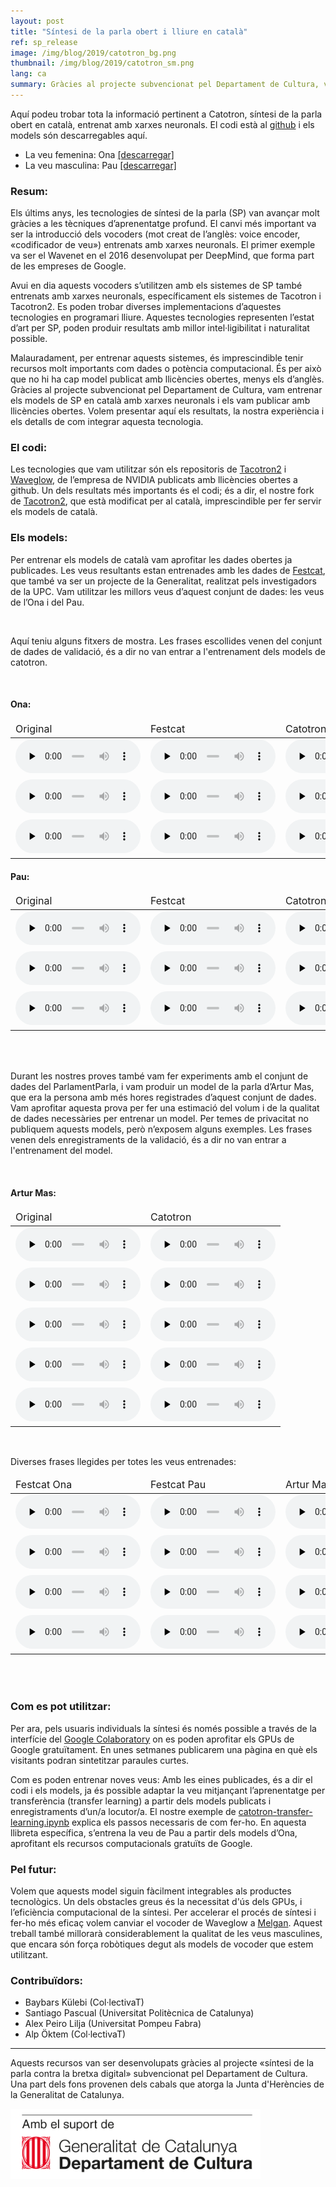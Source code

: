 ```yaml
---
layout: post
title: "Síntesi de la parla obert i lliure en català"
ref: sp_release
image: /img/blog/2019/catotron_bg.png
thumbnail: /img/blog/2019/catotron_sm.png
lang: ca
summary: Gràcies al projecte subvencionat pel Departament de Cultura, vam entrenar els models de síntesi de la parla en català amb xarxes neuronals i els vam publicar amb llicències obertes. Volem presentar aquí els resultats, la nostra experiència i els detalls de com integrar aquesta tecnologia.
---
```


Aquí podeu trobar tota la informació pertinent a Catotron, síntesi de la parla
obert en català, entrenat amb xarxes neuronals. El codi està al [github][catotron] i els
models són descarregables aquí.

* La veu femenina: Ona [[descarregar]][ona]
* La veu masculina: Pau [[descarregar]][pau]

### Resum:

Els últims anys, les tecnologies de síntesi de la parla (SP) van avançar molt
gràcies a les tècniques d’aprenentatge profund. El canvi més important va ser
la introducció dels vocoders (mot creat de l’anglès: voice encoder,
«codificador de veu») entrenats amb xarxes neuronals. El primer exemple va ser
el Wavenet en el 2016 desenvolupat per DeepMind, que forma part de les empreses
de Google.

Avui en dia aquests vocoders s’utilitzen amb els sistemes de SP també entrenats
amb xarxes neuronals, específicament els sistemes de Tacotron i Tacotron2. Es
poden trobar diverses implementacions d’aquestes tecnologies en programari
lliure. Aquestes tecnologies representen l’estat d’art per SP, poden produir
resultats amb millor intel·ligibilitat i naturalitat possible.

Malauradament, per entrenar aquests sistemes, és imprescindible tenir recursos
molt importants com dades o potència computacional. És per això que no hi ha
cap model publicat amb llicències obertes, menys els d’anglès.  Gràcies al
projecte subvencionat pel Departament de Cultura, vam entrenar els models de
SP en català amb xarxes neuronals i els vam publicar amb llicències obertes.
Volem presentar aquí els resultats, la nostra experiència i els detalls de com
integrar aquesta tecnologia. 

### El codi:

Les tecnologies que vam utilitzar són els repositoris de [Tacotron2][nvidia]
i [Waveglow][waveglow], de l’empresa de NVIDIA publicats amb llicències obertes a github. Un dels
resultats més importants és el codi; és a dir, el nostre fork de [Tacotron2][catotron], que
està modificat per al català, imprescindible per fer servir els models de
català.

### Els models:

Per entrenar els models de català vam aprofitar les dades obertes ja
publicades. Les veus resultants estan entrenades amb les dades de [Festcat][festcat], que
també va ser un projecte de la Generalitat, realitzat pels investigadors de la
UPC. Vam utilitzar les millors veus d’aquest conjunt de dades: les veus de
l’Ona i del Pau.


<br/>

Aquí teniu alguns fitxers de mostra. Les frases escollides venen del conjunt de dades de validació, és a dir no van entrar a l'entrenament dels models de catotron.

<br/>

#### Ona:
<table style="font-size:16px">
  <col width="205">
  <col width="205">
<thead>
<tr>
  <td>Original</td>
  <td>Festcat</td>
  <td>Catotron</td>
</tr>
</thead>
<tbody>
<tr>
  <td><audio controls="" preload="none" style="width: 200px">audio not supported<source src="/img/audio/2019/ona/200214_org.mp3"></audio></td>
  <td><audio controls="" preload="none" style="width: 200px">audio not supported<source src="/img/audio/2019/ona/200214_festcat.mp3"></audio></td>
  <td><audio controls="" preload="none" style="width: 200px">audio not supported<source src="/img/audio/2019/ona/200214_catotron.mp3"></audio></td>
</tr>
<tr>
  <td><audio controls="" preload="none" style="width: 200px">audio not supported<source src="/img/audio/2019/ona/700215_org.mp3"></audio></td>
  <td><audio controls="" preload="none" style="width: 200px">audio not supported<source src="/img/audio/2019/ona/700215_festcat.mp3"></audio></td>
  <td><audio controls="" preload="none" style="width: 200px">audio not supported<source src="/img/audio/2019/ona/700215_catotron.mp3"></audio></td>
</tr>
<tr>
  <td><audio controls="" preload="none" style="width: 200px">audio not supported<source src="/img/audio/2019/ona/270307_org.mp3"></audio></td>
  <td><audio controls="" preload="none" style="width: 200px">audio not supported<source src="/img/audio/2019/ona/270307_festcat.mp3"></audio></td>
  <td><audio controls="" preload="none" style="width: 200px">audio not supported<source src="/img/audio/2019/ona/270307_catotron.mp3"></audio></td>
</tr>
</tbody></table>

#### Pau:
<table style="font-size:16px">
  <col width="205">
  <col width="205">
<thead>
<tr>
  <td>Original</td>
  <td>Festcat</td>
  <td>Catotron</td>
</tr>
</thead>
<tbody>
<tr>
  <td><audio controls="" preload="none" style="width: 200px">audio not supported<source src="/img/audio/2019/pau/410084_org.mp3"></audio></td>
  <td><audio controls="" preload="none" style="width: 200px">audio not supported<source src="/img/audio/2019/pau/410084_festcat.mp3"></audio></td>
  <td><audio controls="" preload="none" style="width: 200px">audio not supported<source src="/img/audio/2019/pau/410084_catotron.mp3"></audio></td>
</tr>
<tr>
  <td><audio controls="" preload="none" style="width: 200px">audio not supported<source src="/img/audio/2019/pau/701140_org.mp3"></audio></td>
  <td><audio controls="" preload="none" style="width: 200px">audio not supported<source src="/img/audio/2019/pau/701140_festcat.mp3"></audio></td>
  <td><audio controls="" preload="none" style="width: 200px">audio not supported<source src="/img/audio/2019/pau/701140_catotron.mp3"></audio></td>
</tr>
<tr>
  <td><audio controls="" preload="none" style="width: 200px">audio not supported<source src="/img/audio/2019/pau/821065_org.mp3"></audio></td>
  <td><audio controls="" preload="none" style="width: 200px">audio not supported<source src="/img/audio/2019/pau/821065_festcat.mp3"></audio></td>
  <td><audio controls="" preload="none" style="width: 200px">audio not supported<source src="/img/audio/2019/pau/821065_catotron.mp3"></audio></td>
</tr>
</tbody></table>


<br/>
<br/>

Durant les nostres proves també vam fer experiments amb el conjunt de dades del
ParlamentParla, i vam produir un model de la parla d’Artur Mas, que era la
persona amb més hores registrades d’aquest conjunt de dades. Vam aprofitar
aquesta prova per fer una estimació del volum i de la qualitat de dades
necessàries per entrenar un model. Per temes de privacitat no publiquem aquests
models, però n’exposem alguns exemples. Les frases venen dels enregistraments de
la validació, és a dir no van entrar a l'entrenament del model.

<br/>

#### Artur Mas:
<table style="font-size:16px">
  <col width="205">
  <col width="205">
<thead>
<tr>
  <td>Original</td>
  <td>Catotron</td>
</tr>
</thead>
<tbody>
<tr>
  <td><audio controls="" preload="none" style="width: 200px">audio not supported<source src="/img/audio/2019/mas/840f2eb3cf16279d5359_441.73_445.01_norm.mp3"></audio></td>
  <td><audio controls="" preload="none" style="width: 200px">audio not supported<source src="/img/audio/2019/mas/840f2eb3cf16279d5359_catotron_norm.mp3"></audio></td>
</tr>
<tr>
  <td><audio controls="" preload="none" style="width: 200px">audio not supported<source src="/img/audio/2019/mas/62eccef1fcc7a1d4640b_1309.64_1313.35_norm.mp3"></audio></td>
  <td><audio controls="" preload="none" style="width: 200px">audio not supported<source src="/img/audio/2019/mas/62eccef1fcc7a1d4640b_catotron_norm.mp3"></audio></td>
</tr>
<tr>
  <td><audio controls="" preload="none" style="width: 200px">audio not supported<source src="/img/audio/2019/mas/f17e1565132b3b4f77c5_1168.39_1171.35_norm.mp3"></audio></td>
  <td><audio controls="" preload="none" style="width: 200px">audio not supported<source src="/img/audio/2019/mas/f17e1565132b3b4f77c5_catotron_norm.mp3"></audio></td>
</tr>
<tr>
  <td><audio controls="" preload="none" style="width: 200px">audio not supported<source src="/img/audio/2019/mas/e2a1601b41e1ff37fb0a_76.81_80.33_norm.mp3"></audio></td>
  <td><audio controls="" preload="none" style="width: 200px">audio not supported<source src="/img/audio/2019/mas/e2a1601b41e1ff37fb0a_catotron_norm.mp3"></audio></td>
</tr>
<tr>
  <td><audio controls="" preload="none" style="width: 200px">audio not supported<source src="/img/audio/2019/mas/11e58c59192563ce8ab9_165.71_171.42_norm.mp3"></audio></td>
  <td><audio controls="" preload="none" style="width: 200px">audio not supported<source src="/img/audio/2019/mas/11e58c59192563ce8ab9_catotron_norm.mp3"></audio></td>
</tr>

</tbody></table>

<br/>

Diverses frases llegides per totes les veus entrenades:

<table style="font-size:16px">
  <col width="205">
  <col width="205">
<thead>
<tr>
  <td>Festcat Ona</td>
  <td>Festcat Pau</td>
  <td>Artur Mas</td>
</tr>
</thead>
<tbody>
<tr>
  <td><audio controls="" preload="none" style="width: 200px">audio not supported<source src="/img/audio/2019/oodomain/outofdomain01_ona.mp3"></audio></td>
  <td><audio controls="" preload="none" style="width: 200px">audio not supported<source src="/img/audio/2019/oodomain/outofdomain01_pau.mp3"></audio></td>
  <td><audio controls="" preload="none" style="width: 200px">audio not supported<source src="/img/audio/2019/oodomain/outofdomain01_mas.mp3"></audio></td>
</tr>
<tr>
  <td><audio controls="" preload="none" style="width: 200px">audio not supported<source src="/img/audio/2019/oodomain/outofdomain02_ona.mp3"></audio></td>
  <td><audio controls="" preload="none" style="width: 200px">audio not supported<source src="/img/audio/2019/oodomain/outofdomain02_pau.mp3"></audio></td>
  <td><audio controls="" preload="none" style="width: 200px">audio not supported<source src="/img/audio/2019/oodomain/outofdomain02_mas.mp3"></audio></td>
</tr>
<tr>
  <td><audio controls="" preload="none" style="width: 200px">audio not supported<source src="/img/audio/2019/oodomain/outofdomain03_ona.mp3"></audio></td>
  <td><audio controls="" preload="none" style="width: 200px">audio not supported<source src="/img/audio/2019/oodomain/outofdomain03_pau.mp3"></audio></td>
  <td><audio controls="" preload="none" style="width: 200px">audio not supported<source src="/img/audio/2019/oodomain/outofdomain03_mas.mp3"></audio></td>
</tr>
<tr>
  <td><audio controls="" preload="none" style="width: 200px">audio not supported<source src="/img/audio/2019/oodomain/outofdomain04_ona.mp3"></audio></td>
  <td><audio controls="" preload="none" style="width: 200px">audio not supported<source src="/img/audio/2019/oodomain/outofdomain04_pau.mp3"></audio></td>
  <td><audio controls="" preload="none" style="width: 200px">audio not supported<source src="/img/audio/2019/oodomain/outofdomain04_mas.mp3"></audio></td>
</tr>

</tbody></table>


<br/> 
<br/> 

### Com es pot utilitzar:
Per ara, pels usuaris individuals la síntesi és només possible a través de la
interfície del [Google Colaboratory][colab1] on es poden aprofitar els GPUs de Google
gratuïtament. En unes setmanes publicarem  una pàgina en què els visitants
podran sintetitzar paraules curtes.

Com es poden entrenar noves veus: Amb les eines publicades, és a dir el codi i
els models, ja és possible adaptar la veu mitjançant l’aprenentatge per
transferència (transfer learning) a partir dels models publicats i
enregistraments d’un/a locutor/a. El nostre exemple de
[catotron-transfer-learning.ipynb][colab2] explica els passos necessaris de com fer-ho.
En aquesta llibreta específica, s’entrena la veu de Pau a partir dels models
d’Ona, aprofitant els recursos computacionals gratuïts de Google. 

### Pel futur:
Volem que aquests model siguin fàcilment integrables als productes tecnològics.
Un dels obstacles greus és la necessitat d'ús dels GPUs, i l’eficiència
computacional de la síntesi. Per accelerar el procés de síntesi i fer-ho més
eficaç volem canviar el vocoder de Waveglow a [Melgan][melgan]. Aquest treball també
millorarà considerablement la qualitat de les veus masculines, que encara són
força robòtiques degut als models de vocoder que estem utilitzant. 

### Contribuïdors:
* Baybars Külebi (Col·lectivaT)
* Santiago Pascual (Universitat Politècnica de Catalunya)
* Alex Peiro Lilja (Universitat Pompeu Fabra)
* Alp Öktem (Col·lectivaT)

---
Aquests recursos van ser desenvolupats gràcies al projecte «síntesi de la
parla contra la bretxa digital» subvencionat pel Departament de Cultura. Una
part dels fons provenen dels cabals que atorga la Junta d'Herències de la
Generalitat de Catalunya.

<img src="/img/logo_generalitat.png" width="400"/>

[catotron]: https://github.com/CollectivaT-dev/tacotron2
[nvidia]: https://github.com/NVIDIA/tacotron2
[waveglow]: https://github.com/NVIDIA/waveglow/
[tallers]: https://github.com/CollectivaT-dev/TallersParla
[ona]: https://drive.google.com/open?id=1-fdWV-aH5nIRv1rZKQYInsRes2At74xG
[pau]: https://drive.google.com/open?id=1-T2nHQNEE8mXPaT-ulDSAXgdGSzomPMu
[colab1]: https://colab.research.google.com/github/CollectivaT-dev/TallersParla/blob/master/ipynb/catotron_inference.ipynb
[colab2]: https://colab.research.google.com/github/CollectivaT-dev/TallersParla/blob/master/ipynb/catotron_transfer_learn.ipynb
[festcat]: http://festcat.talp.cat/download.php
[melgan]: https://github.com/seungwonpark/melgan
